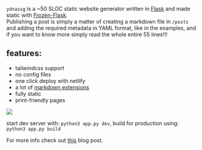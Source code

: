 `ydnassg` is a ~50 SLOC static website generator written in [Flask](https://flask.palletsprojects.com/en/2.2.x/) and made static with [Frozen-Flask](https://pythonhosted.org/Frozen-Flask/).  
Publishing a post is simply a matter of creating a markdown file in `/posts` and adding the required metadata in YAML format, like in the examples, and if you want to know more simply read the whole entire 55 lines!!!

## features:

+ tailwindcss support
+ no config files
+ one click deploy with netlify
+ a lot of [markdown extensions](https://python-markdown.github.io/extensions/)
+ fully static
+ print-friendly pages

[![](https://www.netlify.com/img/deploy/button.svg)](https://app.netlify.com/start/deploy?repository=https://github.com/rcastellotti/ydnassg)


start dev server with: `python3 app.py dev`, build for production using: `python3 app.py build`

For more info check out [this](http://rcastellotti.dev/posts/you-dont-need-a-ssg/) blog post.